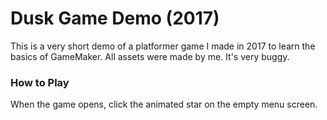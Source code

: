 # Dusk Game Demo (2017)
This is a very short demo of a platformer game I made in 2017 to learn the basics of GameMaker.
All assets were made by me.
It's very buggy.

### How to Play
When the game opens, click the animated star on the empty menu screen. 